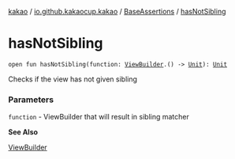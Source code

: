 [kakao](../../index.md) / [io.github.kakaocup.kakao](../index.md) / [BaseAssertions](index.md) / [hasNotSibling](./has-not-sibling.md)

# hasNotSibling

`open fun hasNotSibling(function: `[`ViewBuilder`](../-view-builder/index.md)`.() -> `[`Unit`](https://kotlinlang.org/api/latest/jvm/stdlib/kotlin/-unit/index.html)`): `[`Unit`](https://kotlinlang.org/api/latest/jvm/stdlib/kotlin/-unit/index.html)

Checks if the view has not given sibling

### Parameters

`function` - ViewBuilder that will result in sibling matcher

**See Also**

[ViewBuilder](../-view-builder/index.md)

